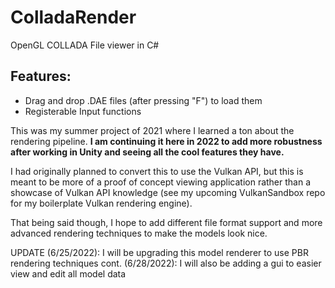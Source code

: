 # ColladaRender

OpenGL COLLADA File viewer in C#

## Features:

 - Drag and drop .DAE files (after pressing "F") to load them
 - Registerable Input functions

This was my summer project of 2021 where I learned a ton about the rendering pipeline.
**I am continuing it here in 2022 to add more robustness after working in Unity and seeing all the cool features they have.**


I had originally planned to convert this to use the Vulkan API, but this is meant to be more of a proof of concept viewing application rather than a showcase of Vulkan API knowledge (see my upcoming VulkanSandbox repo for my boilerplate Vulkan rendering engine).

That being said though, I hope to add different file format support and more advanced rendering techniques to make the models look nice.

UPDATE (6/25/2022): I will be upgrading this model renderer to use PBR rendering techniques
cont. (6/28/2022): I will also be adding a gui to easier view and edit all model data